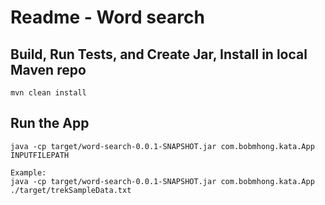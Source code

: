 # Readme - Word search

## Build, Run Tests, and Create Jar, Install in local Maven repo
```
mvn clean install
```

## Run the App
```
java -cp target/word-search-0.0.1-SNAPSHOT.jar com.bobmhong.kata.App INPUTFILEPATH

Example:
java -cp target/word-search-0.0.1-SNAPSHOT.jar com.bobmhong.kata.App ./target/trekSampleData.txt
```
